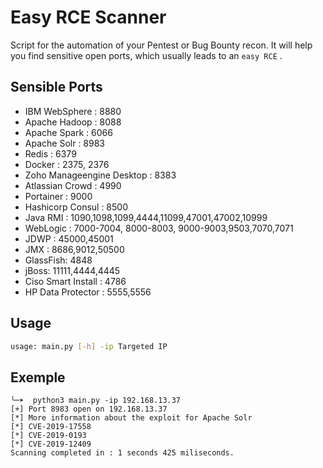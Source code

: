 # Easy RCE Scanner

Script for the automation of your Pentest or Bug Bounty recon.
It will help you find sensitive open ports, which usually leads to an `easy RCE` . 

## Sensible Ports

- IBM WebSphere : 8880
- Apache Hadoop : 8088
- Apache Spark : 6066
- Apache Solr : 8983
- Redis : 6379
- Docker : 2375, 2376
- Zoho Manageengine Desktop : 8383
- Atlassian Crowd : 4990
- Portainer : 9000
- Hashicorp Consul : 8500
- Java RMI : 1090,1098,1099,4444,11099,47001,47002,10999
- WebLogic : 7000-7004, 8000-8003, 9000-9003,9503,7070,7071
- JDWP : 45000,45001
- JMX : 8686,9012,50500
- GlassFish: 4848
- jBoss: 11111,4444,4445
- Ciso Smart Install : 4786
- HP Data Protector : 5555,5556

## Usage

```bash
usage: main.py [-h] -ip Targeted IP
```

## Exemple 

```
╰─➤  python3 main.py -ip 192.168.13.37
[+] Port 8983 open on 192.168.13.37
[*] More information about the exploit for Apache Solr
[*] CVE-2019-17558
[*] CVE-2019-0193
[*] CVE-2019-12409
Scanning completed in : 1 seconds 425 miliseconds.
```